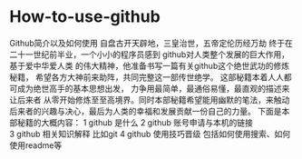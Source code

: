 # How-to-use-github
Github简介以及如何使用
自盘古开天辟地，三皇治世，五帝定伦历经万劫
终于在二十一世纪前半业，一个小小的程序员感到
github对人类整个发展的巨大作用，基于爱中华爱人类
的伟大精神，他准备书写一篇有关github这个绝世武功的修炼秘籍，
希望各方大神前来助阵，共同完整这一部传世绝学。
这部秘籍本着人人都可成为绝世高手的基本思想出发，
力争用最简单，最通俗易懂，最直观的描述来让后来者
从零开始修炼至至高境界。同时本部秘籍希望能用幽默的笔法，来触动
后来者的兴趣与决心，最后为人类的幸福和发展贡献一份自己的力量。
下面是本部秘籍的大概内容：
1 github 是什么
2 github 账号申请与本机的链接                  
3 github 相关知识解释 比如git
4 github 使用技巧晋级 包括如何使用搜索、如何使用readme等